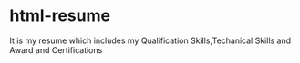# html-resume
It is my resume which includes  my Qualification Skills,Techanical Skills and Award and Certifications

